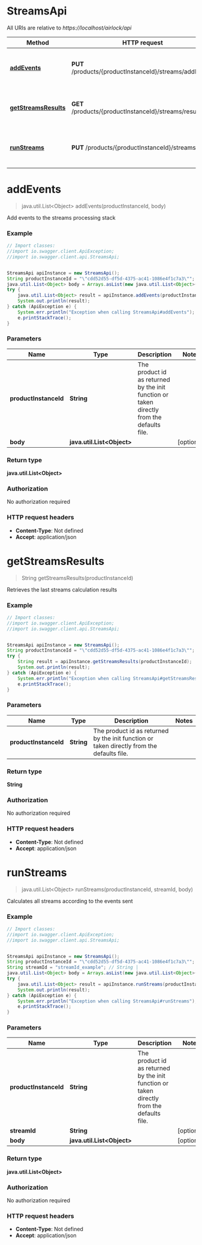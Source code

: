 # StreamsApi

All URIs are relative to *https://localhost/airlock/api*

Method | HTTP request | Description
------------- | ------------- | -------------
[**addEvents**](StreamsApi.md#addEvents) | **PUT** /products/{productInstanceId}/streams/addEvents | Add events to the streams processing stack
[**getStreamsResults**](StreamsApi.md#getStreamsResults) | **GET** /products/{productInstanceId}/streams/results | Retrieves the last streams calculation results
[**runStreams**](StreamsApi.md#runStreams) | **PUT** /products/{productInstanceId}/streams/run | Calculates all streams according to the events sent


<a name="addEvents"></a>
# **addEvents**
> java.util.List&lt;Object&gt; addEvents(productInstanceId, body)

Add events to the streams processing stack



### Example
```java
// Import classes:
//import io.swagger.client.ApiException;
//import io.swagger.client.api.StreamsApi;


StreamsApi apiInstance = new StreamsApi();
String productInstanceId = "\"cdd52d55-df5d-4375-ac41-1086e4f1c7a3\""; // String | The product id as returned by the init function or taken directly from the defaults file.
java.util.List<Object> body = Arrays.asList(new java.util.List<Object>()); // java.util.List<Object> | 
try {
    java.util.List<Object> result = apiInstance.addEvents(productInstanceId, body);
    System.out.println(result);
} catch (ApiException e) {
    System.err.println("Exception when calling StreamsApi#addEvents");
    e.printStackTrace();
}
```

### Parameters

Name | Type | Description  | Notes
------------- | ------------- | ------------- | -------------
 **productInstanceId** | **String**| The product id as returned by the init function or taken directly from the defaults file. |
 **body** | **java.util.List&lt;Object&gt;**|  | [optional]

### Return type

**java.util.List&lt;Object&gt;**

### Authorization

No authorization required

### HTTP request headers

 - **Content-Type**: Not defined
 - **Accept**: application/json

<a name="getStreamsResults"></a>
# **getStreamsResults**
> String getStreamsResults(productInstanceId)

Retrieves the last streams calculation results



### Example
```java
// Import classes:
//import io.swagger.client.ApiException;
//import io.swagger.client.api.StreamsApi;


StreamsApi apiInstance = new StreamsApi();
String productInstanceId = "\"cdd52d55-df5d-4375-ac41-1086e4f1c7a3\""; // String | The product id as returned by the init function or taken directly from the defaults file.
try {
    String result = apiInstance.getStreamsResults(productInstanceId);
    System.out.println(result);
} catch (ApiException e) {
    System.err.println("Exception when calling StreamsApi#getStreamsResults");
    e.printStackTrace();
}
```

### Parameters

Name | Type | Description  | Notes
------------- | ------------- | ------------- | -------------
 **productInstanceId** | **String**| The product id as returned by the init function or taken directly from the defaults file. |

### Return type

**String**

### Authorization

No authorization required

### HTTP request headers

 - **Content-Type**: Not defined
 - **Accept**: application/json

<a name="runStreams"></a>
# **runStreams**
> java.util.List&lt;Object&gt; runStreams(productInstanceId, streamId, body)

Calculates all streams according to the events sent



### Example
```java
// Import classes:
//import io.swagger.client.ApiException;
//import io.swagger.client.api.StreamsApi;


StreamsApi apiInstance = new StreamsApi();
String productInstanceId = "\"cdd52d55-df5d-4375-ac41-1086e4f1c7a3\""; // String | The product id as returned by the init function or taken directly from the defaults file.
String streamId = "streamId_example"; // String | 
java.util.List<Object> body = Arrays.asList(new java.util.List<Object>()); // java.util.List<Object> | 
try {
    java.util.List<Object> result = apiInstance.runStreams(productInstanceId, streamId, body);
    System.out.println(result);
} catch (ApiException e) {
    System.err.println("Exception when calling StreamsApi#runStreams");
    e.printStackTrace();
}
```

### Parameters

Name | Type | Description  | Notes
------------- | ------------- | ------------- | -------------
 **productInstanceId** | **String**| The product id as returned by the init function or taken directly from the defaults file. |
 **streamId** | **String**|  | [optional]
 **body** | **java.util.List&lt;Object&gt;**|  | [optional]

### Return type

**java.util.List&lt;Object&gt;**

### Authorization

No authorization required

### HTTP request headers

 - **Content-Type**: Not defined
 - **Accept**: application/json


